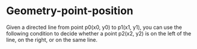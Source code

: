 # Geometry-point-position
Given a directed line from point p0(x0, y0) to p1(x1,  y1), you can use the following condition to decide whether a point p2(x2, y2) is  on the left of the line, on the right, or on the same line.

